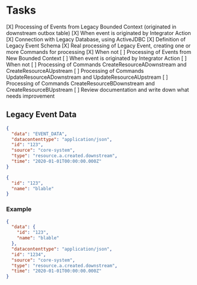 # Tasks

[X] Processing of Events from Legacy Bounded Context (originated in downstream outbox table)
    [X] When event is originated by Integrator Action
        [X] Connection with Legacy Database, using ActiveJDBC
        [X] Definition of Legacy Event Schema
        [X] Real processing of Legacy Event, creating one or more Commands for processing
    [X] When not
[ ] Processing of Events from New Bounded Context
    [ ] When event is originated by Integrator Action
    [ ] When not
[ ] Processing of Commands CreateResourceADownstream and CreateResourceAUpstream
[ ] Processing of Commands UpdateResourceADownstream and UpdateResourceAUpstream
[ ] Processing of Commands CreateResourceBDownstream and CreateResourceBUpstream
[ ] Review documentation and write down what needs improvement

## Legacy Event Data

```json
{
  "data": "EVENT_DATA",
  "datacontenttype": "application/json",
  "id": "123",
  "source": "core-system",
  "type": "resource.a.created.downstream",
  "time": "2020-01-01T00:00:00.000Z"
}
```

```json
{
  "id": "123",
  "name": "blable"
}
```

### Example

```json
{
  "data": {
    "id": "123",
    "name": "blable"
  },
  "datacontenttype": "application/json",
  "id": "1234",
  "source": "core-system",
  "type": "resource.a.created.downstream",
  "time": "2020-01-01T00:00:00.000Z"
}
```